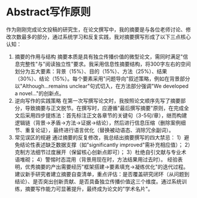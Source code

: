 # Abstract写作原则
作为刚刚完成论文投稿的研究生，在论文撰写中，我的摘要是与各位老师讨论、修改次数最多的部分，通过系统学习和反复实践，我对摘要撰写形成了以下三点核心认知：
1. 摘要的作用与结构
摘要本质是具有独立传播价值的微型论文，需同时满足"信息完整性"与"阅读独立性"要求。我采用信息性摘要结构，将300字左右的空间划分为五大要素：背景（15%）、目的（15%）、方法（25%）、结果（30%）、结论（15%）。每个要素采用"问题导向"叙述策略，例如在背景部分以"Although...remains unclear"句式切入，在方法部分强调"We developed a novel..."的创新点。
2. 逆向写作的实践策略
在第一次写撰写论文时，我按照论文顺序先写了摘要部分，导致摘要与正文脱节。在撰写时，应遵循"最后撰写摘要"原则，在完成全文后采用四步提炼法：首先标注正文各章节的关键句（3-5句/章），继而构建逻辑链（背景→矛盾→方法→证据→结论），然后进行信息压缩（删除案例细节、重复论证），最终进行语言优化（替换被动语态、消除冗余副词）。
3. 常见误区的规避
通过摘要的反复修改，我总结出摘要撰写的四大禁忌：
1）避免结论性表述缺乏数据支撑（如"significantly improved"需补充相应值）；
2）克制方法细节过度展开（保留核心创新点即可）；
3）杜绝自引文献与专业术语堆砌；
4）警惕时态混用（背景用现在时，方法结果用过去时）。
经验表明，优秀摘要的产出需要经历"框架搭建→要素填充→凝练优化"的迭代过程。建议新手研究者建立摘要自查清单，重点评估：是否覆盖研究闭环（从问题到结论）、是否突出创新贡献、是否具备独立传播价值这三个维度。通过系统训练，摘要写作能力可显著提升，最终成为论文的"学术名片"。
